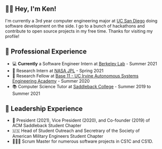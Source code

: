 ## 👋🏼 Hey, I'm Ken! 

I'm currently a 3rd year computer engineering major at [UC San Diego](https://ucsd.edu) doing software development on the side. I go to a bunch of hackathons and contribute to open source projects in my free time. Thanks for visiting my profile! 

## 🔷 Professional Experience

*  💻 **Currently** a Software Engineer Intern at [Berkeley Lab](https://www.lbl.gov/) - Summer 2021
*  🚀 Research Intern at [NASA JPL](https://www.jpl.nasa.gov) - Spring 2021
*  🐜 Research Fellow at  [Base 11 - UC Irvine Autonomous Systems Engineering Academy](https://www.base11.com/solutions/asea/) - Summer 2020
*  📚 Computer Science Tutor at [Saddleback College](https://www.saddleback.edu/) - Summer 2019 to Summer 2021


## 🔶 Leadership Experience

* 💾 President (2021), Vice President (2020), and Co-founder (2019) of ACM Saddleback Student Chapter
* 🇺🇸 Head of Student Outreach and Secretrary of the Society of American Military Engineers Student Chapter
* 👨🏽‍💻 Scrum Master for numerous software projects in CS1C and CS1D.

<!--
**kencasimiro/kencasimiro** is a ✨ _special_ ✨ repository because its `README.md` (this file) appears on your GitHub profile.

Here are some ideas to get you started:

- 🔭 I’m currently working on ...
- 🌱 I’m currently learning ...
- 👯 I’m looking to collaborate on ...
- 🤔 I’m looking for help with ...
- 💬 Ask me about ...
- 📫 How to reach me: ...
- 😄 Pronouns: ...
- ⚡ Fun fact: ...
-->

